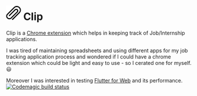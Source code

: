 <h1> <img src="https://github.com/Asti7/clip/blob/master/images/clip_logo.png" height="40" width="40">
 Clip </h1> 



Clip is a [Chrome extension](https://chrome.google.com/webstore/detail/clip/eogdcghnigpjcfiimlegmdhoncdbfkif) which helps in keeping track of Job/Internship applications. 

I was tired of maintaining spreadsheets and using different apps for my job tracking application process and wondered if I could have a chrome extension which could be light and easy to use - so I cerated one for myself. 😃

Moreover I was interested in testing [Flutter for Web](https://flutter.dev/web) and its performance. [![Codemagic build status](https://api.codemagic.io/apps/5f717a4a70eb49545a43c1e1/5f717a4a70eb49545a43c1e0/status_badge.svg)](https://codemagic.io/apps/5f717a4a70eb49545a43c1e1/5f717a4a70eb49545a43c1e0/latest_build)



